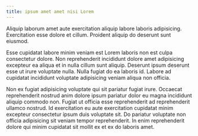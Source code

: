 ```yaml
---
title: ipsum amet amet nisi Lorem
---
```


Aliquip laborum amet aute exercitation aliquip labore laboris adipisicing. Exercitation esse dolore et cillum. Proident aliquip do deserunt sunt eiusmod.

Esse cupidatat labore minim veniam est Lorem laboris non est culpa consectetur dolore. Non reprehenderit incididunt dolore amet adipisicing excepteur ea aliqua et in nulla cillum sunt aliquip. Deserunt ipsum deserunt esse ut irure voluptate nulla. Nulla fugiat do ea laboris id. Labore ad cupidatat incididunt voluptate adipisicing veniam aliqua non officia.

Non ex fugiat adipisicing voluptate qui sit pariatur fugiat irure. Occaecat reprehenderit nostrud anim dolore ipsum pariatur dolor eu magna incididunt aliquip commodo non. Fugiat ut officia esse reprehenderit ad reprehenderit ullamco nostrud. Id exercitation eu aute exercitation cupidatat minim excepteur consectetur ipsum duis voluptate sit. Do pariatur voluptate non officia adipisicing sit veniam tempor reprehenderit. In enim reprehenderit dolore qui minim cupidatat sit mollit ex et ex do laboris amet.